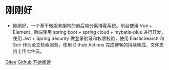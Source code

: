 <img width="180px" style="border-radius: 50%" bor data-src="./doc/images/gitee/favicon2.ico">

# 刚刚好

- 刚刚好，一个基于微服务架构的前后端分离博客系统。前台使用 Vue + Element , 后端使用 spring boot + spring cloud + mybatis-plus 进行开发，使用 Jwt + Spring Security 做登录验证和权限校验，使用 ElasticSearch 和 Solr 作为全文检索服务，使用 Github Actions 完成博客的持续集成，文件支持上传七牛云。

<!-- [![star](https://gitee.com/moxi159753/mogu_blog_v2/badge/star.svg?theme=dark)](https://gitee.com/moxi159753/mogu_blog_v2/stargazers)
[![fork](https://gitee.com/moxi159753/mogu_blog_v2/badge/fork.svg?theme=dark)](https://gitee.com/moxi159753/mogu_blog_v2/members) -->

[Gitee](https://gitee.com/the_present/myBLog)
[Github](https://github.com/cresentboy/myBlog)
[开始阅读](README.md)

<!-- 背景图片 -->

<!-- ![](_media/bg.jpg) -->

<!-- 背景色 -->

<!-- ![color](#00BFFF) -->

<!-- 背景图片和背景色只能有一个生效. -->
